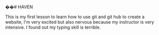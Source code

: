 ��# HAVEN

This is my first lesson to learn how to use git and git hub to create a website, I'm very excited but also nervous because my instructor is very intensive.
 I found out my typing skill is terrible.
